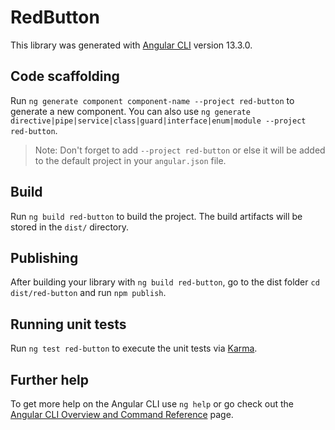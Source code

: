 # RedButton

This library was generated with [Angular CLI](https://github.com/angular/angular-cli) version 13.3.0.

## Code scaffolding

Run `ng generate component component-name --project red-button` to generate a new component. You can also use `ng generate directive|pipe|service|class|guard|interface|enum|module --project red-button`.
> Note: Don't forget to add `--project red-button` or else it will be added to the default project in your `angular.json` file. 

## Build

Run `ng build red-button` to build the project. The build artifacts will be stored in the `dist/` directory.

## Publishing

After building your library with `ng build red-button`, go to the dist folder `cd dist/red-button` and run `npm publish`.

## Running unit tests

Run `ng test red-button` to execute the unit tests via [Karma](https://karma-runner.github.io).

## Further help

To get more help on the Angular CLI use `ng help` or go check out the [Angular CLI Overview and Command Reference](https://angular.io/cli) page.
